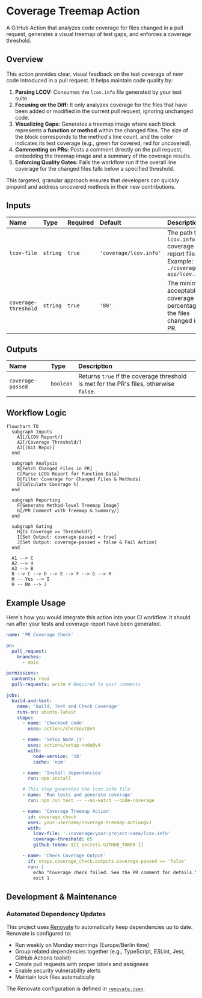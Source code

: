# Coverage Treemap Action

A GitHub Action that analyzes code coverage for files changed in a pull request, generates a visual treemap of test gaps, and enforces a coverage threshold.

## Overview

This action provides clear, visual feedback on the test coverage of new code introduced in a pull request. It helps maintain code quality by:

1. **Parsing LCOV:** Consumes the `lcov.info` file generated by your test suite.
2. **Focusing on the Diff:** It only analyzes coverage for the files that have been added or modified in the current pull request, ignoring unchanged code.
3. **Visualizing Gaps:** Generates a treemap image where each block represents a **function or method** within the changed files. The size of the block corresponds to the method's line count, and the color indicates its test coverage (e.g., green for covered, red for uncovered).
4. **Commenting on PRs:** Posts a comment directly on the pull request, embedding the treemap image and a summary of the coverage results.
5. **Enforcing Quality Gates:** Fails the workflow run if the overall line coverage for the changed files falls below a specified threshold.

This targeted, granular approach ensures that developers can quickly pinpoint and address uncovered methods in their new contributions.

## Inputs

| Name | Type | Required | Default | Description |
| :--- | :--- | :--- | :--- | :--- |
| `lcov-file` | `string` | `true` | `'coverage/lcov.info'` | The path to the `lcov.info` coverage report file. Example: `./coverage/my-app/lcov.info` |
| `coverage-threshold` | `string` | `true` | `'80'` | The minimum acceptable coverage percentage for the files changed in the PR. |

## Outputs

| Name | Type | Description |
| :--- | :--- | :--- |
| `coverage-passed` | `boolean` | Returns `true` if the coverage threshold is met for the PR's files, otherwise `false`. |

## Workflow Logic

```mermaid
flowchart TD
  subgraph Inputs
    A1[/LCOV Report/]
    A2[/Coverage Threshold/]
    A3[(Git Repo)]
  end

  subgraph Analysis
    B[Fetch Changed Files in PR]
    C[Parse LCOV Report for Function Data]
    D[Filter Coverage for Changed Files & Methods]
    E[Calculate Coverage %]
  end

  subgraph Reporting
    F[Generate Method-level Treemap Image]
    G[/PR Comment with Treemap & Summary/]
  end

  subgraph Gating
    H{Is Coverage >= Threshold?}
    I[Set Output: coverage-passed = true]
    J[Set Output: coverage-passed = false & Fail Action]
  end

  A1 --> C
  A2 --> H
  A3 --> B
  B --> C --> D --> E --> F --> G --> H
  H -- Yes --> I
  H -- No --> J
```

## Example Usage

Here's how you would integrate this action into your CI workflow. It should run after your tests and coverage report have been generated.

```yaml
name: 'PR Coverage Check'

on:
  pull_request:
    branches:
      - main

permissions:
  contents: read
  pull-requests: write # Required to post comments

jobs:
  build-and-test:
    name: 'Build, Test and Check Coverage'
    runs-on: ubuntu-latest
    steps:
      - name: 'Checkout code'
        uses: actions/checkout@v4

      - name: 'Setup Node.js'
        uses: actions/setup-node@v4
        with:
          node-version: '18'
          cache: 'npm'

      - name: 'Install dependencies'
        run: npm install

      # This step generates the lcov.info file
      - name: 'Run tests and generate coverage'
        run: npm run test -- --no-watch --code-coverage

      - name: 'Coverage Treemap Action'
        id: coverage_check
        uses: your-username/coverage-treemap-action@v1
        with:
          lcov-file: './coverage/your-project-name/lcov.info'
          coverage-threshold: 85
          github-token: ${{ secrets.GITHUB_TOKEN }}

      - name: 'Check Coverage Output'
        if: steps.coverage_check.outputs.coverage-passed == 'false'
        run: |
          echo "Coverage check failed. See the PR comment for details."
          exit 1
```

## Development & Maintenance

### Automated Dependency Updates

This project uses [Renovate](https://docs.renovatebot.com/) to automatically keep dependencies up to date. Renovate is configured to:

- Run weekly on Monday mornings (Europe/Berlin time)
- Group related dependencies together (e.g., TypeScript, ESLint, Jest, GitHub Actions toolkit)
- Create pull requests with proper labels and assignees
- Enable security vulnerability alerts
- Maintain lock files automatically

The Renovate configuration is defined in [`renovate.json`](./renovate.json).
